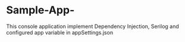 # Sample-App-
This console application implement Dependency Injection, Serilog and configured app variable in appSettings.json

